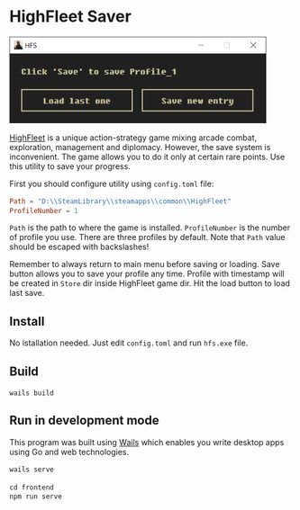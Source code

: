 # HighFleet Saver

<img src="image.png" width="456">

[HighFleet](https://store.steampowered.com/app/1434950/HighFleet) is a unique action-strategy game mixing arcade combat, exploration, management and diplomacy.
However, the save system is inconvenient. The game allows you to do it only at certain rare points. Use this utility to save your progress.

First you should configure utility using `config.toml` file:

```toml
Path = "D:\\SteamLibrary\\steamapps\\common\\HighFleet"
ProfileNumber = 1
```

`Path` is the path to where the game is installed. `ProfileNumber` is the number of profile you use. There are three profiles by default.
Note that `Path` value should be escaped with backslashes!

Remember to always return to main menu before saving or loading.
Save button allows you to save your profile any time. Profile with timestamp will be created in `Store` dir inside HighFleet game dir.
Hit the load button to load last save.

## Install

No istallation needed. Just edit `config.toml` and run `hfs.exe` file.

## Build

```
wails build
```

## Run in development mode

This program was built using [Wails](https://wails.app) which enables you write desktop apps using Go and web technologies.

```
wails serve

cd frontend
npm run serve
```
